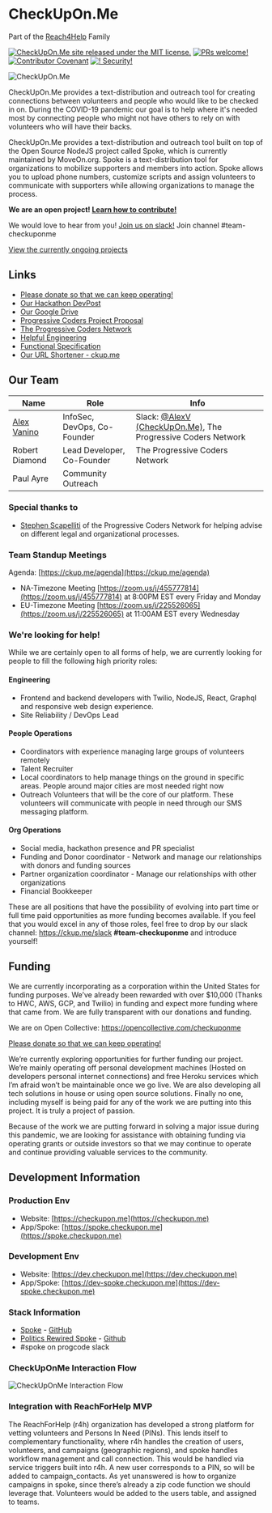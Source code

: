 # CheckUpOn.Me

Part of the [Reach4Help](https://www.reach4help.org) Family

[![CheckUpOn.Me site released under the MIT license.](https://img.shields.io/badge/license-MIT-blue.svg)](./LICENSE) [![PRs welcome!](https://img.shields.io/badge/PRs-welcome-brightgreen.svg)](./CONTRIBUTING.md) [![Contributor Covenant](https://img.shields.io/badge/Contributor%20Covenant-v2.0%20adopted-ff69b4.svg)](CODE_OF_CONDUCT.md) [![! Security!](https://img.shields.io/badge/!-Security-red)](./SECURITY.md)

![CheckUpOn.Me](https://checkupon.me/images/promo/Banner1.png)

CheckUpOn.Me provides a text-distribution and outreach tool for creating connections between volunteers and people who would like to be checked in on. During the COVID-19 pandemic our goal is to help where it's needed most by connecting people who might not have others to rely on with volunteers who will have their backs.

CheckUpOn.Me provides a text-distribution and outreach tool built on top of the Open Source NodeJS project called Spoke, which is currently maintained by MoveOn.org. Spoke is a text-distribution tool for organizations to mobilize supporters and members into action. Spoke allows you to upload phone numbers, customize scripts and assign volunteers to communicate with supporters while allowing organizations to manage the process.

**We are an open project! [Learn how to contribute!](./CONTRIBUTING.md)**

We would love to hear from you! 
[Join us on slack!](https://ckup.me/slack) Join channel #team-checkuponme

[View the currently ongoing projects](https://github.com/orgs/checkuponme/projects)

## Links

* [Please donate so that we can keep operating!](https://opencollective.com/checkuponme)
* [Our Hackathon DevPost](https://devpost.com/software/checkupon-me)
* [Our Google Drive](https://drive.google.com/drive/u/3/folders/1yI3vNIrw18Ably0OlW2Si0NWnMqZfwWR)
* [Progressive Coders Project Proposal](https://github.com/ProgressiveCoders/projects/issues/160)
* [The Progressive Coders Network](https://www.progcode.org)
* [Helpful Engineering](https://www.helpfulengineering.org)
* [Functional Specification](https://docs.google.com/document/d/13fXcPPEUqrn-WzIEtGMBgIJfCJyRTFELOs2QWT_SmVc/edit#heading=h.671dnefa917m)
* [Our URL Shortener - ckup.me](https://ckup.me)

## Our Team

| Name                                              | Role                        | Info                                                                                                   |
| ------------------------------------------------- | --------------------------- | ------------------------------------------------------------------------------------------------------ |
| [Alex Vanino](https://www.linkedin.com/in/vanino) | InfoSec, DevOps, Co-Founder | Slack: [@AlexV (CheckUpOn.Me)](https://app.slack.com/team/U010RBE7J2U), The Progressive Coders Network |
| Robert Diamond                                    | Lead Developer, Co-Founder  | The Progressive Coders Network                                                                         |
| Paul Ayre                                         | Community Outreach          |                                                                                                        |

### Special thanks to

- [Stephen Scapelliti](https://www.linkedin.com/in/stephen-scapelliti/) of the Progressive Coders Network for helping advise on different legal and organizational processes.

### Team Standup Meetings

Agenda: [https://ckup.me/agenda](https://ckup.me/agenda)

* NA-Timezone Meeting [https://zoom.us/j/455777814](https://zoom.us/j/455777814) at 8:00PM EST every Friday and Monday
* EU-Timezone Meeting [https://zoom.us/j/225526065](https://zoom.us/j/225526065) at 11:00AM EST every Wednesday

### We're looking for help!

While we are certainly open to all forms of help, we are currently looking for people to fill the following high priority roles:

#### Engineering

- Frontend and backend developers with Twilio, NodeJS, React, Graphql and responsive web design experience.
- Site Reliability / DevOps Lead

#### People Operations

- Coordinators with experience managing large groups of volunteers remotely
- Talent Recruiter
- Local coordinators to help manage things on the ground in specific areas. People around major cities are most needed right now
- Outreach Volunteers that will be the core of our platform. These volunteers will communicate with people in need through our SMS messaging platform.

#### Org Operations

- Social media, hackathon presence and PR specialist
- Funding and Donor coordinator - Network and manage our relationships with donors and funding sources
- Partner organization coordinator - Manage our relationships with other organizations
- Financial Bookkeeper

These are all positions that have the possibility of evolving into part time or full time paid opportunities as more funding becomes available. If you feel that you would excel in any of those roles, feel free to drop by our slack channel: https://ckup.me/slack **#team-checkuponme** and introduce yourself!

## Funding

We are currently incorporating as a corporation within the United States for funding purposes. We’ve already been rewarded with over $10,000 (Thanks to HWC, AWS, GCP, and Twilio) in funding and expect more funding where that came from. We are fully transparent with our donations and funding. 

We are on Open Collective: https://opencollective.com/checkuponme 

[Please donate so that we can keep operating!](https://opencollective.com/checkuponme)

We’re currently exploring opportunities for further funding our project. We’re mainly operating off personal development machines (Hosted on developers personal internet connections) and free Heroku services which I’m afraid won’t be maintainable once we go live. We are also developing all tech solutions in house or using open source solutions. Finally no one, including myself is being paid for any of the work we are putting into this project. It is truly a project of passion.

Because of the work we are putting forward in solving a major issue during this pandemic, we are looking for assistance with obtaining funding via operating grants or outside investors so that we may continue to operate and continue providing valuable services to the community.

## Development Information

### Production Env

* Website: [https://checkupon.me](https://checkupon.me)
* App/Spoke: [https://spoke.checkupon.me](https://spoke.checkupon.me)

### Development Env

* Website: [https://dev.checkupon.me](https://dev.checkupon.me)
* App/Spoke: [https://dev-spoke.checkupon.me](https://dev-spoke.checkupon.me)

### Stack Information

* [Spoke](https://opensource.moveon.org/) - [GitHub](https://github.com/moveonorg/spoke) 
* [Politics Rewired Spoke](https://politicsrewired.com/spoke/) - [Github](https://github.com/politics-rewired/Spoke) 
* #spoke on progcode slack

### CheckUpOnMe Interaction Flow

![CheckUpOnMe Interaction Flow](https://checkupon.me/images/spec/DataFlowDiagram-20200326.png)

### Integration with ReachForHelp MVP

The ReachForHelp (r4h) organization has developed a strong platform for vetting volunteers and Persons In Need (PINs). This lends itself to complementary functionality, where r4h handles the creation of users, volunteers, and campaigns (geographic regions), and spoke handles workflow management and call connection.
This would be handled via service triggers built into r4h. A new user corresponds to a PIN, so will be added to campaign_contacts. As yet unanswered is how to organize campaigns in spoke, since there’s already a zip code function we should leverage that. Volunteers would be added to the users table, and assigned to teams.